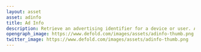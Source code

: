 ```yaml
---
layout: asset
asset: adinfo
title: Ad Info
description: Retrieve an advertising identifier for a device or user. Advertisers use this to id so they can deliver customized advertising. The id is used for tracking and identifying a user (without revealing personal information). On iOS this extension also supports the App Tracking Transparency framework.
opengraph_image: https://www.defold.com/images/assets/adinfo-thumb.png
twitter_image: https://www.defold.com/images/assets/adinfo-thumb.png
---
```

